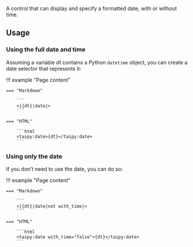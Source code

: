 A control that can display and specify a formatted date, with or without time.

## Usage

### Using the full date and time

Assuming a variable _dt_ contains a Python `datetime` object, you can create
a date selector that represents it:

!!! example "Page content"

    === "Markdown"

        ```
        <|{dt}|date|>
        ```
  
    === "HTML"

        ```html
        <taipy:date>{dt}</taipy:date>
        ```

### Using only the date

If you don't need to use the date, you can do so:

!!! example "Page content"

    === "Markdown"

        ```
        <|{dt}|date|not with_time|>
        ```
  
    === "HTML"

        ```html
        <taipy:date with_time="false">{dt}</taipy:date>
        ```


